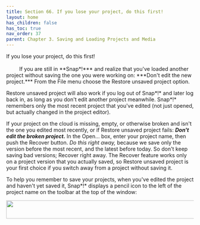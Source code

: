 ```yaml
---
title: Section 66. If you lose your project, do this first!
layout: home
has_children: false
has_toc: true
nav_order: 37
parent: Chapter 3. Saving and Loading Projects and Media
---
```


If you lose your project, do this first!

<img src="/snap-manual/assets/images/image384.png" style="width:31px; height:17px">
If you are still in **Snap*!*** and
realize that you've loaded another project without saving the one you
were working on: ***Don't edit the new project.*** From the File menu
choose the Restore unsaved project option.

Restore unsaved project will also work if you log out of Snap*!* and
later log back in, as long as you don't edit another project meanwhile.
Snap*!* remembers only the most recent project that you've edited (not
just opened, but actually changed in the project editor).

If your project on the cloud is missing, empty, or otherwise broken and
isn't the one you edited most recently, or if Restore unsaved project
fails: ***Don't edit the broken project.*** In the Open... box, enter
your project name, then push the Recover button. *Do this right away,*
because we save only the version before the most recent, and the latest
before today. So don't keep saving bad versions; Recover right away. The
Recover feature works only on a project version that you actually saved,
so Restore unsaved project is your first choice if you switch away from
a project without saving it.

To help you remember to save your projects, when you've edited the
project and haven't yet saved it, Snap*!* displays a pencil icon to the
left of the project name on the toolbar at the top of the window:

<img src="/snap-manual/assets/images/image491.png" style="width:604px; height:49px">


